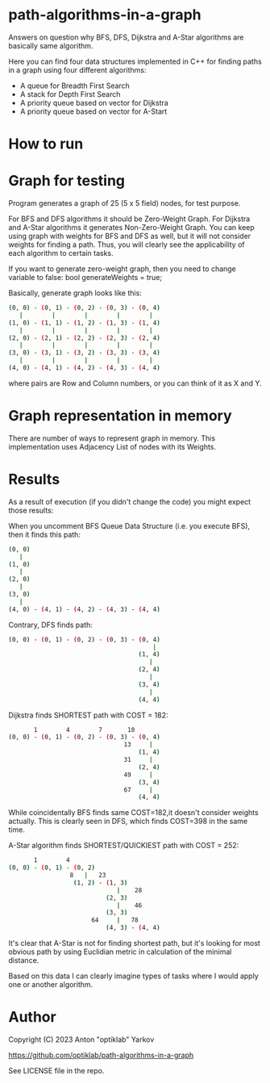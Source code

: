 # path-algorithms-in-a-graph

Answers on question why BFS, DFS, Dijkstra and A-Star algorithms are basically same algorithm.

Here you can find four data structures implemented in C++ for finding paths in a graph using four different algorithms:
- A queue for Breadth First Search
- A stack for Depth First Search
- A priority queue based on vector<T> for Dijkstra
- A priority queue based on vector<T> for A-Start 

# How to run


# Graph for testing

Program generates a graph of 25 (5 x 5 field) nodes, for test purpose.

For BFS and DFS algorithms it should be Zero-Weight Graph. For Dijkstra and A-Star algorithms it generates Non-Zero-Weight Graph.
You can keep using graph with weights for BFS and DFS as well, but it will not consider weights for finding a path. Thus, you will clearly see the applicability of each algorithm to certain tasks.

If you want to generate zero-weight graph, then you need to change variable to false:
bool generateWeights = true;

Basically, generate graph looks like this:
```bash
(0, 0) - (0, 1) - (0, 2) - (0, 3) - (0, 4)
   |        |        |        |        |
(1, 0) - (1, 1) - (1, 2) - (1, 3) - (1, 4)
   |        |        |        |        |
(2, 0) - (2, 1) - (2, 2) - (2, 3) - (2, 4)
   |        |        |        |        |
(3, 0) - (3, 1) - (3, 2) - (3, 3) - (3, 4)
   |        |        |        |        |
(4, 0) - (4, 1) - (4, 2) - (4, 3) - (4, 4)
```

where pairs are Row and Column numbers, or you can think of it as X and Y.

# Graph representation in memory

There are number of ways to represent graph in memory. This implementation uses Adjacency List of nodes with its Weights.

# Results

As a result of execution (if you didn't change the code) you might expect those results:

When you uncomment BFS Queue Data Structure (i.e. you execute BFS), then it finds this path:
```bash
(0, 0)
   | 
(1, 0) 
   |
(2, 0)
   |
(3, 0)
   | 
(4, 0) - (4, 1) - (4, 2) - (4, 3) - (4, 4)
```

Contrary, DFS finds path: 
```bash
(0, 0) - (0, 1) - (0, 2) - (0, 3) - (0, 4)
                                        |
                                    (1, 4)
                                       |
                                    (2, 4)
                                       |
                                    (3, 4)
                                       |
                                    (4, 4)
```

Dijkstra finds SHORTEST path with COST = 182:
```bash
       1        4        7       10 
(0, 0) - (0, 1) - (0, 2) - (0, 3) - (0, 4)
                                13     |
                                    (1, 4)
                                31     |
                                    (2, 4)
                                49     |
                                    (3, 4)
                                67     |
                                    (4, 4)
```

While coincidentally BFS finds same COST=182,it doesn't consider weights actually.
This is clearly seen in DFS, which finds COST=398 in the same time.

A-Star algorithm finds SHORTEST/QUICKIEST path with COST = 252: 
```bash
       1        4 
(0, 0) - (0, 1) - (0, 2)
                 8   |   23
                  (1, 2) - (1, 3)
                              |    28
                           (2, 3)
                              |    46
                           (3, 3)
                       64     |   78
                           (4, 3) - (4, 4)
```
						   
It's clear that A-Star is not for finding shortest path, but it's looking for most obvious path by using Euclidian metric in calculation of the minimal distance.

Based on this data I can clearly imagine types of tasks where I would apply one or another algorithm.

# Author

Copyright (C) 2023 Anton "optiklab" Yarkov

https://github.com/optiklab/path-algorithms-in-a-graph

See LICENSE file in the repo.